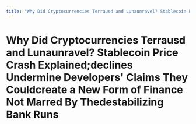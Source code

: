 ```yaml
---
title: "Why Did Cryptocurrencies Terrausd and Lunaunravel? Stablecoin Price Crash Explained;declines Undermine Developers' Claims They Couldcreate a New Form of Finance Not Marred By Thedestabilizing Bank Runs"
---
```

# Why Did Cryptocurrencies Terrausd and Lunaunravel? Stablecoin Price Crash Explained;declines Undermine Developers' Claims They Couldcreate a New Form of Finance Not Marred By Thedestabilizing Bank Runs
